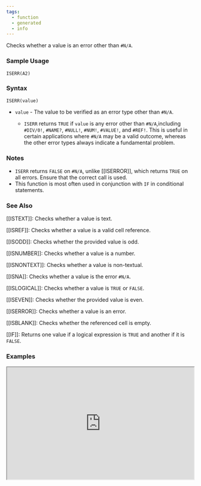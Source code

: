 ```yaml
---
tags:
  - function
  - generated
  - info
---
```


Checks whether a value is an error other than `#N/A`.

### Sample Usage

`ISERR(A2)`

### Syntax

`ISERR(value)`

* `value` - The value to be verified as an error type other than `#N/A`.

  + `ISERR` returns `TRUE` if `value` is any error other than `#N/A`,including `#DIV/0!`, `#NAME?`, `#NULL!`, `#NUM!`, `#VALUE!`, and `#REF!`. This is useful in certain applications where `#N/A` may be a valid outcome, whereas the other error types always indicate a fundamental problem.

### Notes

* `ISERR` returns `FALSE` on `#N/A`, unlike [[ISERROR]], which returns `TRUE` on all errors. Ensure that the correct call is used.
* This function is most often used in conjunction with `IF` in conditional statements.

### See Also

[[ISTEXT]]: Checks whether a value is text.

[[ISREF]]: Checks whether a value is a valid cell reference.

[[ISODD]]: Checks whether the provided value is odd.

[[ISNUMBER]]: Checks whether a value is a number.

[[ISNONTEXT]]: Checks whether a value is non-textual.

[[ISNA]]: Checks whether a value is the error `#N/A`.

[[ISLOGICAL]]: Checks whether a value is `TRUE` or `FALSE`.

[[ISEVEN]]: Checks whether the provided value is even.

[[ISERROR]]: Checks whether a value is an error.

[[ISBLANK]]: Checks whether the referenced cell is empty.

[[IF]]: Returns one value if a logical expression is `TRUE` and another if it is `FALSE`.

### Examples

<iframe height="300" src="https://docs.google.com/spreadsheet/pub?key=0As3tAuweYU9QdFVvQ3hhaEIyc19DVzBZSlkwYWRCa2c&amp;output=html" width="500"></iframe>